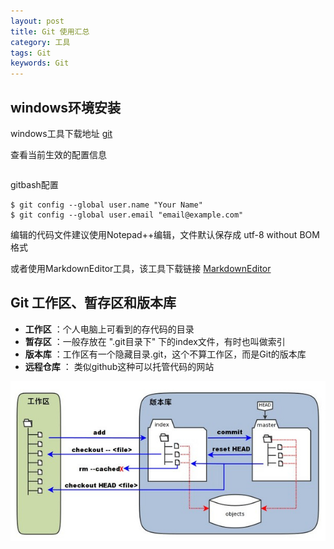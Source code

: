 ```yaml
---
layout: post
title: Git 使用汇总
category: 工具
tags: Git
keywords: Git
---
```


## windows环境安装

windows工具下载地址 [git](https://git-scm.com/downloads)

查看当前生效的配置信息
```git config --list
```

gitbash配置

```
$ git config --global user.name "Your Name"
$ git config --global user.email "email@example.com"
```

编辑的代码文件建议使用Notepad++编辑，文件默认保存成 utf-8 without BOM 格式

或者使用MarkdownEditor工具，该工具下载链接 [MarkdownEditor](https://github.com/jijinggang/MarkdownEditor/releases)

## Git 工作区、暂存区和版本库

* __工作区__ ：个人电脑上可看到的存代码的目录
* __暂存区__ ：一般存放在 ".git目录下" 下的index文件，有时也叫做索引
* __版本库__ ：工作区有一个隐藏目录.git，这个不算工作区，而是Git的版本库
* __远程仓库__ ： 类似github这种可以托管代码的网站

![git图片](/assets/img/2018-03-24-git-note-1.jpg)

